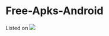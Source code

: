 # Free-Apks-Android
Listed on [<img src="https://m.media-amazon.com/images/G/01/mobile-apps/dex/logos/amazonAppstoreLogoDarkBG2x.png">](https://www.amazon.com/s?i=mobile-apps&rh=p_4%3AVirgo+Sun+SG%40&search-type=ss)
